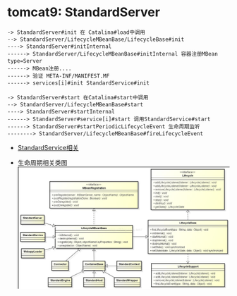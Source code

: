 # tomcat9: StandardServer

```
-> StandardServer#init 在 Catalina#load中调用
--> StandardServer/LifecycleMBeanBase/LifecycleBase#init
----> StandardServer#initInternal
------> StandardServer/LifecycleMBeanBase#initInternal 容器注册MBean type=Server
------> MBean注册....
------> 验证 META-INF/MANIFEST.MF
------> services[i]#init StandardService#init

-> StandardServer#start 在Catalina#start中调用
--> StandardServer/LifecycleMBeanBase#start
----> StandardServer#startInternal
------> StandardServer#service[i]#start 调用StandardService#start
------> StandardServer#startPeriodicLifecycleEvent 生命周期监听
--------> StandardServer/LifecycleMBeanBase#fireLifecycleEvent
```
  - [StandardService相关](./StandardService.md)


- 生命周期相关类图
![](./img/Tomcat生命周期类图.png)
